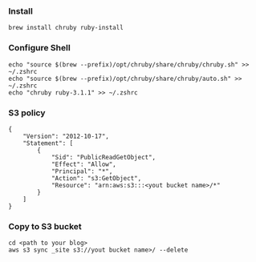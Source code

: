 ### Install
```brew install chruby ruby-install```


### Configure Shell
```
echo "source $(brew --prefix)/opt/chruby/share/chruby/chruby.sh" >> ~/.zshrc
echo "source $(brew --prefix)/opt/chruby/share/chruby/auto.sh" >> ~/.zshrc
echo "chruby ruby-3.1.1" >> ~/.zshrc
```

### S3 policy
```
{
    "Version": "2012-10-17",
    "Statement": [
        {
            "Sid": "PublicReadGetObject",
            "Effect": "Allow",
            "Principal": "*",
            "Action": "s3:GetObject",
            "Resource": "arn:aws:s3:::<yout bucket name>/*"
        }
    ]
}
```
### Copy to S3 bucket
```
cd <path to your blog>
aws s3 sync _site s3://yout bucket name>/ --delete
```




